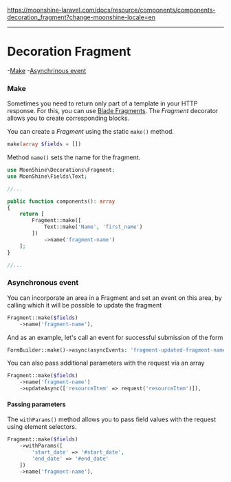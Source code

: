 https://moonshine-laravel.com/docs/resource/components/components-decoration_fragment?change-moonshine-locale=en

------
# Decoration Fragment

-[Make](#make)
-[Asynchrinous event](#async)

<a name="make"></a>
### Make

Sometimes you need to return only part of a template in your HTTP response. For this, you can use [Blade Fragments](https://laravel.com/docs/blade#rendering-blade-fragments). The *Fragment* decorator allows you to create corresponding blocks.

You can create a *Fragment* using the static `make()` method.

```php
make(array $fields = [])
```

Method `name()` sets the name for the fragment.

```php
use MoonShine\Decorations\Fragment;
use MoonShine\Fields\Text;

//...

public function components(): array
{
    return [
        Fragment::make([
            Text::make('Name', 'first_name')
        ])
            ->name('fragment-name')
    ];
}

//...
```


<a name="async"></a>
### Asynchronous event

You can incorporate an area in a Fragment and set an event on this area,
by calling which it will be possible to update the fragment

```php
Fragment::make($fields)
    ->name('fragment-name'),
```
And as an example, let's call an event for successful submission of the form
    
```php
FormBuilder::make()->async(asyncEvents: 'fragment-updated-fragment-name')
```

You can also pass additional parameters with the request via an array
    
```php
Fragment::make($fields)
    ->name('fragment-name')
    ->updateAsync(['resourceItem' => request('resourceItem')]),
```

#### Passing parameters

The `withParams()` method allows you to pass field values with the request using element selectors.

```php
Fragment::make($fields)
    ->withParams([
        'start_date' => '#start_date',
        'end_date' => '#end_date'
    ])
    ->name('fragment-name'),
```
